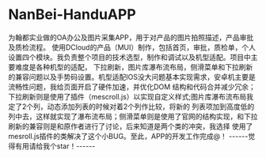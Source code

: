 # NanBei-HanduAPP
为翰都实业做的OA办公及图片采集APP，用于对产品的图片拍照描述，产品审批及质检流程。
使用DCloud的产品（MUI）制作，包括首页，审批，质检单，个人设置四个模块。我负责整个项目的技术选型，制作和调试以及机型适配。项目中主要难度是各种机型的适配，
下拉刷新，图片库瀑布流布局，侧滑菜单和下拉刷新的兼容问题以及手势码设置。机型适配IOS没大问题基本实现需求，安卓机主要是流畅性问题，我给页面开启了硬件加速，并优化DOM
结构和代码合并减少冗余；下拉刷新则是使用了插件（mescroll.js）以实现自定义样式;图片库瀑布流布局我定了2个列，动态添加列表的时候对着2个列作比较，将新的
列表项加到高度低的列中去，这样就实现了瀑布流布局；侧滑菜单则是使用了官网的结构实现，和下拉刷新的兼容则是和原作者进行了讨论，后来知道是两个类的冲突，我选择
使用了mesroll.js插件的类解决了这个小BUG。至此，APP的开发工作完成@！
------觉得有用请给我个star！------
